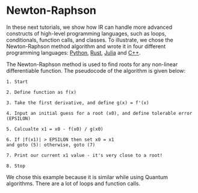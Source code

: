 # Newton-Raphson

In these next tutorials, we show how IR can handle more advanced constructs of high-level programming languages, such as loops, conditionals, function calls, and classes. To illustrate, we chose the Newton-Raphson method algorithm and wrote it in four different programming languages: [Python](Python), [Rust](Rust), [Julia](Julia) and [C++](C_C++).

The Newton-Raphson method is used to find roots for any non-linear differentiable function. The pseudocode of the algorithm is given below:

    1. Start

    2. Define function as f(x)

    3. Take the first derivative, and define g(x) = f'(x)

    4. Input an initial guess for a root (x0), and define tolerable error (EPSILON)

    5. Calcualte x1 = x0 - f(x0) / g(x0)

    6. If |f(x1)| > EPSILON then set x0 = x1
    and goto (5): otherwise, goto (7)

    7. Print our current x1 value - it's very close to a root!

    8. Stop

We chose this example because it is similar while using Quantum algorithms. There are a lot of loops and function calls.